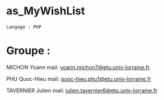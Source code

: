 # as_MyWishList


    Langage : PHP

# Groupe : 
  MICHON Yoann 
      mail: yoann.michon7@etu.univ-lorraine.fr
      
  PHU Quoc-Hieu
      mail: quoc-hieu.phu1@etu.univ-lorraine.fr

  TAVERNIER Julien
      mail: julien.tavernier6@etu.univ-lorraine.fr
